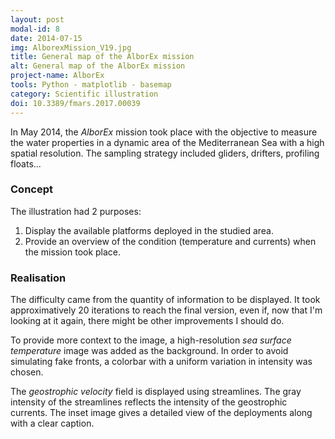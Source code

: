 ```yaml
---
layout: post
modal-id: 8
date: 2014-07-15
img: AlborexMission_V19.jpg
title: General map of the AlborEx mission
alt: General map of the AlborEx mission
project-name: AlborEx
tools: Python - matplotlib - basemap
category: Scientific illustration
doi: 10.3389/fmars.2017.00039
---
```


In May 2014, the *AlborEx* mission took place with the objective to measure the water properties in a dynamic area of the Mediterranean Sea with a high spatial resolution. The sampling strategy included gliders, drifters, profiling floats...

### Concept

The illustration had 2 purposes:
1. Display the available platforms deployed in the studied area.
2. Provide an overview of the condition (temperature and currents) when the mission took place.

### Realisation

The difficulty came from the quantity of information to be displayed. It took approximatively 20 iterations to reach the final version, even if, now that I'm looking at it again, there might be other improvements I should do.

To provide more context to the image, a high-resolution *sea surface temperature* image was added as the background. In order to avoid simulating fake fronts, a colorbar with a uniform variation in intensity was chosen.

The *geostrophic velocity* field is displayed using streamlines. The gray intensity of the streamlines reflects the intensity of the geostrophic currents. The inset image gives a detailed view of the deployments along with a clear caption.
